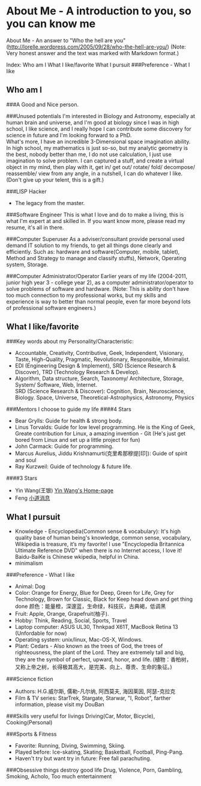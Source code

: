 About Me - A introduction to you, so you can know me
====================================================
About Me - An answer to "Who the hell are you"(http://lorelle.wordpress.com/2005/09/28/who-the-hell-are-you/)
(Note: Very honest answer and the text was marked with Markdown format.)


Index:
    Who am I
    What I like/favorite
    What I pursuit
    ###Preference - What I like

 
Who am I
---------
###A Good and Nice person.

###Unused potentials
I'm interested in Biology and Astronomy, especially at human brain and universe, and I'm good at biology since I was in high school, I like science, and I really hope I can contribute some discovery for science in future and I'm looking forward to a PhD.  
What's more, I have an incredible 3-Dimensional space imagination ability. In high school, my mathematics is just so-so, but my analytic geometry is the best, nobody better than me, I do not use calculation, I just use imagination to solve problem. I can captured a stuff, and create a virtual object in my mind, then play with it, get in/ get out/ rotate/ fold/ decompose/ reassemble/ view from any angle, in a nutshell, I can do whatever I like. (Don't give up your telent, this is a gift.)  

###LISP Hacker
* The legacy from the master.
 
###Software Engineer
This is what I love and do to make a living, this is what I'm expert at and skilled in. If you want know more, please read my resume, it's all in there.  
 
###Computer Superuser
As a adviser/consultant provide personal used demand IT solution to my friends, to get all things done clearly and efficiently. Such as: hardware and software(Computer, mobile, tablet), Method and Strategy to manage and classify stuffs), Network, Operating system, Storage.  
 
###Computer Administrator/Operator
Earlier years of my life (2004-2011, junior high year 3 - college year 2), as a computer administrator/operator to solve problems of software and hardware. (Note: This is ability don't have too much connection to my professional works, but my skills and experience is way to better than normal people, even far more beyond lots of professional software engineers.)  
 
 
What I like/favorite
---------------------------------------------------------
###Key words about my Personality/Characteristic:
* Accountable, Creativity, Contributive, Geek, Independent, Visionary, Taste, High-Quality, Pragmatic, Revolutionary, Responsible, Minimalist.  
* EDI (Engineering Design & Implement), SRD (Science Research & Discover), TRD (Technology Research & Develop).  
* Algorithm, Data structure, Search, Taxonomy/ Architecture, Storage, System/ Software, Web, Internet.  
SRD (Science Research & Discover): Cognition, Brain, Neuroscience, Biology. Space, Universe, Theoretical-Astrophysics, Astronomy, Physics  


###Mentors I choose to guide my life
####4 Stars
* Bear Grylls: Guide for health & strong body.  
* Linus Torvalds: Guide for low level programming. He is the King of Geek, Greate contribution for Linux, a amazing invention - Git (He's just get bored from Linux and set up a little project for fun)  
* John Carmack: Guide for programming.  
* Marcus Aurelius, Jiddu Krishnamurti(克里希那穆提[印]): Guide of spirit and soul  
* Ray Kurzweil: Guide of technology & future life.  
 
####3 Stars
* Yin Wang(王银) [Yin Wang's Home-page](http://docs.huihoo.com/homepage/shredderyin/index.html)
* Feng [小道消息](http://hutu.me/page/2)
 
 
What I pursuit
---------------
* Knowledge - Encyclopedia(Common sense & vocabulary): It's high quality base of human being's knowledge, common sense, vocabulary, Wikipedia is treasure, it’s my favorite! I use "Encyclopedia Britannica Ultimate Reference DVD" when there is no Internet access, I love it! Baidu-BaiKe is Chinese wkipedia, helpful in China.  
* minimalism  



###Preference - What I like
* Animal: Dog  
* Color: Orange for Energy, Blue for Deep, Green for Life, Grey for Technology, Brown for Classic, Black for Keep head down and get thing done
颜色：能量橙，深邃蓝，生命绿，科技灰，古典褐，低调黑  
* Fruit: Apple, Orange, Grapefruit(柚子).  
* Hobby: Think, Reading, Social, Sports, Travel  
* Laptop computer: ASUS UL30, Thnkpad X61T, MacBook Retina 13 (Unfordable for now)  
* Operating system: unix/linux, Mac-OS-X, Windows.  
* Plant: Cedars - Also known as the trees of God, the trees of righteousness, the plant of the Lord. They are extremely tall and big, they are the symbol of perfect, upward, honor, and life. (植物：香柏树，又称上帝之树，长得极其高大，是完美、向上、尊贵、生命的象征。)  
 
 
 
###Science fiction
* Authors: H.G.威尔斯, 儒勒-凡尔纳, 阿西莫夫, 海因莱因, 阿瑟-克拉克  
* Film & TV series: StarTrek, Stargate, Starwar, "I, Robot", farther information, please visit my DouBan  
 
###Skills very useful for livings
Driving(Car, Motor, Bicycle), Cooking(Personal)  
 
###Sports & Fitness
* Favorite: Running, Diving, Swimming, Skiing.  
* Played before: Ice-skating, Skating; Basketball, Football, Ping-Pang.  
* Haven't try but want try in future: Free fall parachuting.  
 
 
###Obsessive things destroy good life
Drug, Violence, Porn, Gambling, Smoking, Acholo, Too much entertainment  

